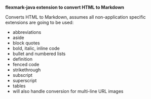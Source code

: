 **flexmark-java extension to convert HTML to Markdown**

Converts HTML to Markdown, assumes all non-application specific extensions are going to be used:

* abbreviations
* aside
* block quotes
* bold, italic, inline code
* bullet and numbered lists
* definition
* fenced code
* strikethrough
* subscript
* superscript
* tables
* will also handle conversion for multi-line URL images
